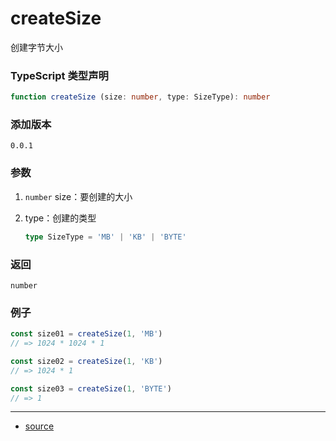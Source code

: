 # createSize

创建字节大小




### TypeScript 类型声明

```typescript
function createSize (size: number, type: SizeType): number
```



### 添加版本

`0.0.1`



### 参数
1. `number` size：要创建的大小

2. type：创建的类型

   ```typescript
   type SizeType = 'MB' | 'KB' | 'BYTE'
   ```

   

### 返回

`number`



### 例子

```typescript
const size01 = createSize(1, 'MB')
// => 1024 * 1024 * 1

const size02 = createSize(1, 'KB')
// => 1024 * 1

const size03 = createSize(1, 'BYTE')
// => 1
```


----

- [source](https://github.com/iius-l/iius-s/blob/main/src/common/createSize.ts)